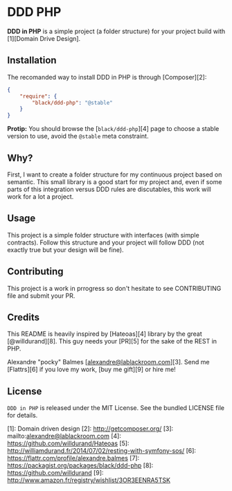 DDD PHP
=======

__DDD in PHP__ is a simple project (a folder structure) for your project build with [1][Domain Drive Design].

Installation
------------

The recomanded way to install DDD in PHP is through [Composer][2]:

```json
{
    "require": {
        "black/ddd-php": "@stable"
    }
}
```

__Protip:__ You should browse the [`black/ddd-php`][4] page to choose a stable version to use, avoid the `@stable` meta
constraint.

Why?
----

First, I want to create a folder structure for my continuous project based on semantic. This small library is a good
start for my project and, even if some parts of this integration versus DDD rules are discutables, this work will work for
a lot a project.

Usage
-----

This project is a simple folder structure with interfaces (with simple contracts). Follow this structure and your project
 will follow DDD (not exactly true but your design will be fine).


Contributing
------------

This project is a work in prrogress so don't hesitate to see CONTRIBUTING file and submit your PR.

Credits
-------

This README is heavily inspired by [Hateoas][4] library by the great [@willdurand][8]. This guy needs your [PR][5] for the
sake of the REST in PHP.

Alexandre "pocky" Balmes [alexandre@lablackroom.com][3]. Send me [Flattrs][6] if you love my work, [buy me gift][9] or hire me!


License
-------
`DDD in PHP` is released under the MIT License. See the bundled LICENSE file for details.

[1]: Domain driven design
[2]: http://getcomposer.org/
[3]: mailto:alexandre@lablackroom.com
[4]: https://github.com/willdurand/Hateoas
[5]: http://williamdurand.fr/2014/07/02/resting-with-symfony-sos/
[6]: https://flattr.com/profile/alexandre.balmes
[7]: https://packagist.org/packages/black/ddd-php
[8]: https://github.com/willdurand
[9]: http://www.amazon.fr/registry/wishlist/3OR3EENRA5TSK
